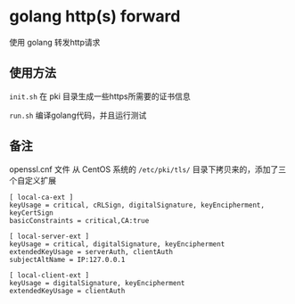 # golang  http(s) forward

使用 golang 转发http请求

## 使用方法

`init.sh` 在 pki 目录生成一些https所需要的证书信息

`run.sh` 编译golang代码，并且运行测试


## 备注

openssl.cnf 文件 从 CentOS 系统的 `/etc/pki/tls/` 目录下拷贝来的，添加了三个自定义扩展


```
[ local-ca-ext ]
keyUsage = critical, cRLSign, digitalSignature, keyEncipherment, keyCertSign
basicConstraints = critical,CA:true

[ local-server-ext ]
keyUsage = critical, digitalSignature, keyEncipherment
extendedKeyUsage = serverAuth, clientAuth
subjectAltName = IP:127.0.0.1

[ local-client-ext ]
keyUsage = digitalSignature, keyEncipherment
extendedKeyUsage = clientAuth

```
